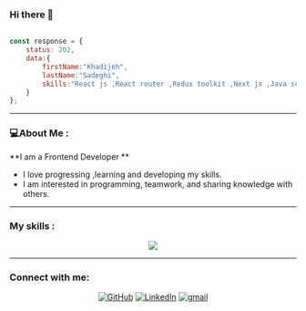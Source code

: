 ### Hi there 👋


```js

const response = {
    status: 202,
    data:{
        firstName:"Khadijeh",
        lastName:"Sadeghi",
        skills:"React js ,React router ,Redux toolkit ,Next js ,Java script ,Type script ,Html ,CSS, Sass ,Bootstrap ,Tailwind ,Restful API ,git"
    }
};

```
--------

### 💻About Me :
**I am a Frontend Developer **
* I love progressing ,learning and developing my skills.
* I am interested in programming, teamwork, and sharing knowledge with others.

--------------------------

### My skills :

<p align="center">
    <img src="https://skillicons.dev/icons?i=react,next,html,css,js,ts,sass,bootstrap,tailwind,git">
</p>

-----------

### Connect with me:
<p align="center">
    <a href="https://github.com/khadijehsadeghi"><img src="https://skillicons.dev/icons?i=github" alt="GitHub"></a>
    <a href="https://www.linkedin.com/in/khadijeh-sadeghi"><img src="https://skillicons.dev/icons?i=linkedin" alt="LinkedIn"></a>
    <a href="https://kh.sadeghi95@gmail.com/"><img src="https://skillicons.dev/icons?i=gmail" alt="gmail"></a>
</p>
